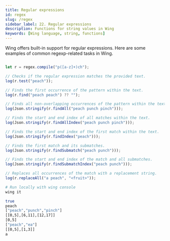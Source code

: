 ```yaml
---
title: Regular expressions
id: regex
slug: /regex
sidebar_label: 22. Regular expressions
description: Functions for string values in Wing
keywords: [Wing language, string, functions]
---
```


Wing offers built-in support for regular expressions. Here are some examples of common regexp-related tasks in Wing.


```js playground example title="main.w"

let r = regex.compile("p([a-z]+)ch");

// Checks if the regular expression matches the provided text.
log(r.test("peach"));

// Finds the first occurrence of the pattern within the text.
log(r.find("peach peach") ?? "");

// Finds all non-overlapping occurrences of the pattern within the text.
log(Json.stringify(r.findAll("peach punch pinch")));

// Finds the start and end index of all matches within the text.
log(Json.stringify(r.findAllIndex("peach punch pinch")));

// Finds the start and end index of the first match within the text.
log(Json.stringify(r.findIndex("peach")));

// Finds the first match and its submatches.
log(Json.stringify(r.findSubmatch("peach punch")));

// Finds the start and end index of the match and all submatches.
log(Json.stringify(r.findSubmatchIndex("peach punch")));

// Replaces all occurrences of the match with a replacement string.
log(r.replaceAll("a peach", "<fruit>"));
```

```bash title="Wing console output"
# Run locally with wing console
wing it

true
peach
["peach","punch","pinch"]
[[0,5],[6,11],[12,17]]
[0,5]
["peach","ea"]
[[0,5],[1,3]]
a 
```


